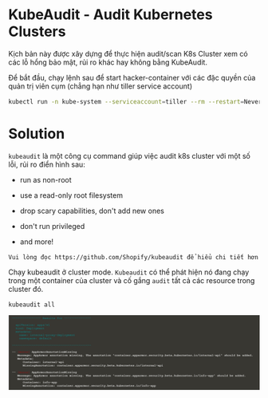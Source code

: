 # KubeAudit - Audit Kubernetes Clusters

Kịch bản này được xây dựng để thực hiện audit/scan K8s Cluster xem có các lỗ hổng bảo mật, rủi ro khác hay không bằng KubeAudit.

Để bắt đầu, chạy lệnh sau để start hacker-container với các đặc quyền của quản trị viên cụm (chẳng hạn như tiller service account)

```sh
kubectl run -n kube-system --serviceaccount=tiller --rm --restart=Never -it --image=madhuakula/hacker-container -- bash
```

# Solution

`kubeaudit` là một công cụ command giúp việc audit k8s cluster với một số lỗi, rủi ro điển hình sau:

- run as non-root

- use a read-only root filesystem

- drop scary capabilities, don't add new ones

- don't run privileged

- and more!

```
Vui lòng đọc https://github.com/Shopify/kubeaudit để hiểu chi tiết hơn
```

Chạy kubeaudit ở cluster mode. `Kubeaudit` có thể phát hiện nó đang chạy trong một container của cluster và cố gắng `audit` tất cả các resource trong cluster đó.

```
kubeaudit all
```

![kubeaudit](image1.PNG)
